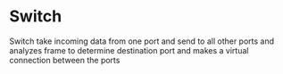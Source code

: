 # Switch

Switch take incoming data from one port and send to all other ports and analyzes frame to determine destination port and makes a virtual connection between the ports